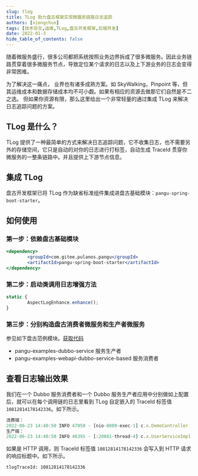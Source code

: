 ```yaml
---
slug: tlog
title: TLog 助力盘古框架实现微服务链路日志追踪
authors: [xiongchun]
tags: [技术杂文,运维,TLog,盘古开发框架,后端开发]
date: 2022-01-3
hide_table_of_contents: false
---
```


随着微服务盛行，很多公司都把系统按照业务边界拆成了很多微服务。因此业务链路贯穿着很多微服务节点，导致定位某个请求的日志以及上下游业务的日志会变得非常困难。
<!--truncate-->
为了解决这一痛点， 业界也有诸多成熟方案。如 SkyWalking，Pinpoint 等，但其运维成本和数据存储成本均不可小觑。如果有相应的资源去做那它们自然是不二之选。 但如果你资源有限，那么这里给出一个非常轻量的通过集成 TLog 来解决日志追踪问题的方案。

## TLog 是什么？
TLog 提供了一种最简单的方式来解决日志追踪问题，它不收集日志，也不需要另外的存储空间，它只是自动的对你的日志进行打标签，自动生成 TraceId 贯穿你微服务的一整条链路中。并且提供上下游节点信息。

## 集成 TLog
盘古开发框架已将 TLog 作为缺省标准组件集成进盘古基础模块：`pangu-spring-boot-starter`。

## 如何使用
### 第一步：依赖盘古基础模块
```jsx
<dependency>
        <groupId>com.gitee.pulanos.pangu</groupId>
        <artifactId>pangu-spring-boot-starter</artifactId>
</dependency>
```

### 第二步：启动类调用日志增强方法
```jsx
static {
        AspectLogEnhance.enhance();
}
```

### 第三步：分别构造盘古消费者微服务和生产者微服务  
参见如下盘古范例模块。[获取代码](https://gitee.com/pulanos/pangu-framework/tree/master/pangu-examples)
- pangu-examples-dubbo-service 服务生产者
- pangu-examples-webapi-dubbo-service-based 服务消费者

## 查看日志输出效果
我们在一个 Dubbo 服务消费者和一个 Dubbo 服务生产者应用中分别做如上配置后，就可以在每个调用链的日志里看到 TLog 自定嵌入的 TraceId 标签值 `10812814178142336`。如下所示。

```jsx
消费端：
2022-06-23 14:40:50 INFO 47050 - [nio-8080-exec-1] c.x.DemoController : < 0 >< 10812814178142336 > call case1...
生产端：
2022-06-23 14:40:50 INFO 46395 - [:20881-thread-4] c.x.UserServiceImpl : < 0.1 >< 10812814178142336 > 参数userIn：UserInDto(name=null, userType=1)
```
如果是 HTTP 调用，则 TraceId 标签值 `10812814178142336` 会写入到 HTTP 请求的响应标题中。如下所示。
```
tlogTraceId: 10812814178142336
```